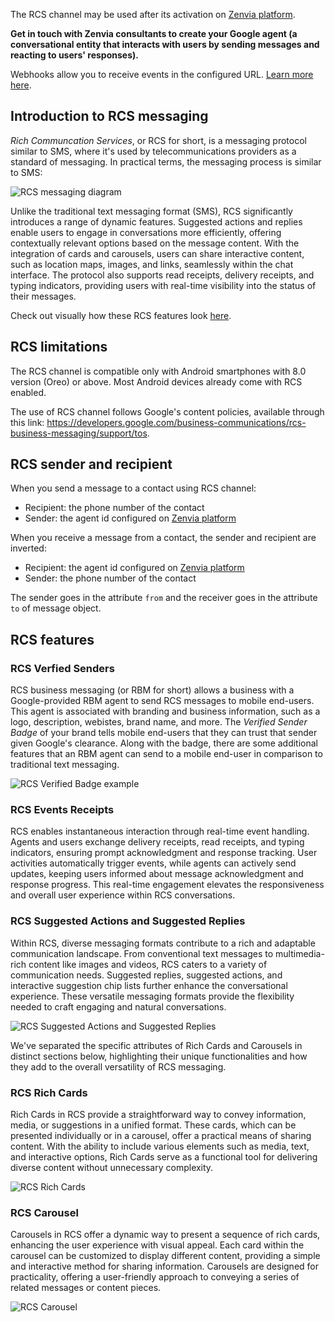 The RCS channel may be used after its activation on [Zenvia platform](https://app.zenvia.com/home/credentials/rcs/list).

**Get in touch with Zenvia consultants to create your Google agent (a conversational entity that interacts with users by sending messages and reacting to users' responses).**

Webhooks allow you to receive events in the configured URL. [Learn more here](#tag/Webhooks).

## Introduction to RCS messaging

_Rich Communcation Services_, or RCS for short, is a messaging protocol similar to SMS, where it's used by telecommunications providers as a standard of messaging. In practical terms, the messaging process is similar to SMS:


![RCS messaging diagram](/assets/rcs/rcs-messaging-diagram.png)


Unlike the traditional text messaging format (SMS), RCS significantly introduces a range of dynamic features. Suggested actions and replies enable users to engage in conversations more efficiently, offering contextually relevant options based on the message content. With the integration of cards and carousels, users can share interactive content, such as location maps, images, and links, seamlessly within the chat interface. The protocol also supports read receipts, delivery receipts, and typing indicators, providing users with real-time visibility into the status of their messages. 

Check out visually how these RCS features look [here](#section/RCS-features).

## RCS limitations

The RCS channel is compatible only with Android smartphones with 8.0 version (Oreo) or above. Most Android devices already come with RCS enabled.

The use of RCS channel follows Google's content policies, available through this link: https://developers.google.com/business-communications/rcs-business-messaging/support/tos.


## RCS sender and recipient

When you send a message to a contact using RCS channel:

* Recipient: the phone number of the contact
* Sender: the agent id configured on [Zenvia platform](https://app.zenvia.com/home/credentials/rcs/list)

When you receive a message from a contact, the sender and recipient are inverted:

* Recipient: the agent id configured on [Zenvia platform](https://app.zenvia.com/home/credentials/rcs/list)
* Sender: the phone number of the contact

The sender goes in the attribute `from` and the receiver goes in the attribute `to` of message object.


## RCS features

### RCS Verfied Senders

RCS business messaging (or RBM for short) allows a business with a Google-provided RBM agent to send RCS messages to mobile end-users. This agent is associated with branding and business information, such as a logo, description, webistes, brand name, and more.
The *Verified Sender Badge* of your brand tells mobile end-users that they can trust that sender given Google's clearance. Along with the badge, there are some additional features that an RBM agent can send to a mobile end-user in comparison to traditional text messaging.

![RCS Verified Badge example](/assets/rcs/rcs-features-verified-sender.png)

### RCS Events Receipts
RCS enables instantaneous interaction through real-time event handling. Agents and users exchange delivery receipts, read receipts, and typing indicators, ensuring prompt acknowledgment and response tracking. User activities automatically trigger events, while agents can actively send updates, keeping users informed about message acknowledgment and response progress. This real-time engagement elevates the responsiveness and overall user experience within RCS conversations.

### RCS Suggested Actions and Suggested Replies
Within RCS, diverse messaging formats contribute to a rich and adaptable communication landscape. From conventional text messages to multimedia-rich content like images and videos, RCS caters to a variety of communication needs. Suggested replies, suggested actions, and interactive suggestion chip lists further enhance the conversational experience. These versatile messaging formats provide the flexibility needed to craft engaging and natural conversations.

![RCS Suggested Actions and Suggested Replies](/assets/rcs/rcs-features-suggested-actions-and-replies.png)

We've separated the specific attributes of Rich Cards and Carousels in distinct sections below, highlighting their unique functionalities and how they add to the overall versatility of RCS messaging.

### RCS Rich Cards
Rich Cards in RCS provide a straightforward way to convey information, media, or suggestions in a unified format. These cards, which can be presented individually or in a carousel, offer a practical means of sharing content. With the ability to include various elements such as media, text, and interactive options, Rich Cards serve as a functional tool for delivering diverse content without unnecessary complexity.

![RCS Rich Cards](/assets/rcs/rcs-features-rich-card.png)

### RCS Carousel

Carousels in RCS offer a dynamic way to present a sequence of rich cards, enhancing the user experience with visual appeal. Each card within the carousel can be customized to display different content, providing a simple and interactive method for sharing information. Carousels are designed for practicality, offering a user-friendly approach to conveying a series of related messages or content pieces.

![RCS Carousel](/assets/rcs/rcs-features-carousel.png)
